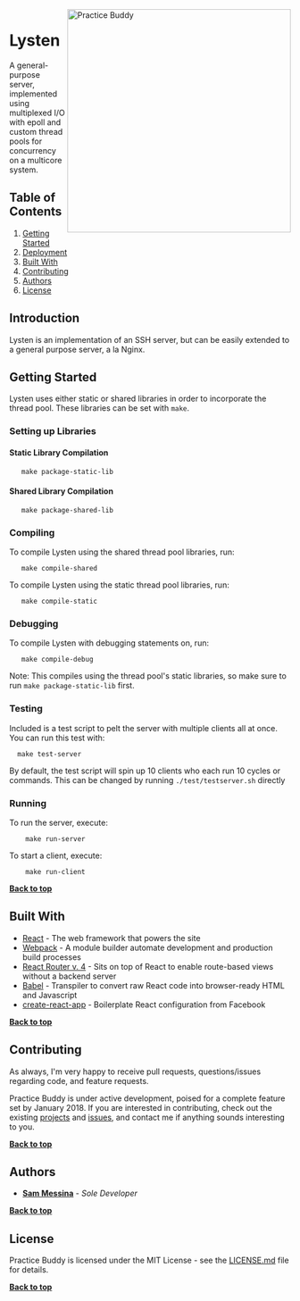 <img alt="Practice Buddy" align="right" src="https://regexpressyourself.github.io/public/practicebuddy_logo.png" width="400px" />

# Lysten

A general-purpose server, implemented using multiplexed I/O with epoll and custom thread pools for concurrency on a multicore system.

## Table of Contents

1. [Getting Started](#getting-started)
2. [Deployment](#deployment)
2. [Built With](#built-with)
3. [Contributing](#contributing)
3. [Authors](#authors)
3. [License](#license)


## Introduction

Lysten is an implementation of an SSH server, but can be easily extended to a general purpose server, a la Nginx.

## Getting Started

Lysten uses either static or shared libraries in order to incorporate the thread pool. These libraries can be set with `make`. 

### Setting up Libraries 

#### Static Library Compilation

```
   make package-static-lib
```

#### Shared Library Compilation

```
   make package-shared-lib
```

### Compiling

To compile Lysten using the shared thread pool libraries, run:

```
   make compile-shared
```

To compile Lysten using the static thread pool libraries, run:

```
   make compile-static
```

### Debugging

To compile Lysten with debugging statements on, run:

```
   make compile-debug
```

Note: This compiles using the thread pool's static libraries, so make sure to run `make package-static-lib` first.

### Testing

Included is a test script to pelt the server with multiple clients all at once. You can run this test with: 

```
  make test-server
```

By default, the test script will spin up 10 clients who each run 10 cycles or commands. This can be changed by running `./test/testserver.sh` directly

### Running

To run the server, execute:

``` 
    make run-server
```

To start a client, execute:

``` 
    make run-client
```
**[Back to top](#table-of-contents)**

## Built With

* [React](https://facebook.github.io/react/) - The web framework that powers the site
* [Webpack](https://webpack.github.io/) - A module builder automate development and production build processes
* [React Router v. 4](https://reacttraining.com/react-router/) - Sits on top of React to enable route-based views without a backend server
* [Babel](https://babeljs.io/) - Transpiler to convert raw React code into browser-ready HTML and Javascript
* [create-react-app](https://github.com/facebookincubator/create-react-app) - Boilerplate React configuration from Facebook

**[Back to top](#table-of-contents)**

## Contributing

As always, I'm very happy to receive pull requests, questions/issues regarding code, and feature requests. 

Practice Buddy is under active development, poised for a complete feature set by January 2018. If you are interested in contributing, check out the existing [projects](https://github.com/regexpressyourself/PracticeBuddy/projects) and [issues](https://github.com/regexpressyourself/PracticeBuddy/issues), and contact me if anything sounds interesting to you.

**[Back to top](#table-of-contents)**

## Authors

* **[Sam Messina](https://www.github.com/regexpressyourself)** - *Sole Developer* 

**[Back to top](#table-of-contents)**

## License

Practice Buddy is licensed under the MIT License - see the [LICENSE.md](LICENSE.md) file for details.


**[Back to top](#table-of-contents)**

